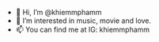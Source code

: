 - 👋 Hi, I’m @khiemmphamm
- 👀 I’m interested in music, movie and love.
- 📫 You can find me at IG: khiemmphamm

<!---
khiemmphamm/khiemmphamm is a ✨ special ✨ repository because its `README.md` (this file) appears on your GitHub profile.
You can click the Preview link to take a look at your changes.
--->
